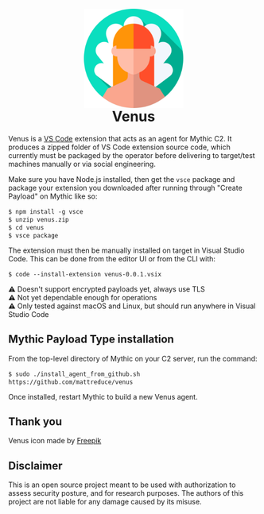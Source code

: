 <p align="center" style="margin-bottom: 0px !important;">
  <img width="200" src="agent_icons/venus.svg"
    alt="Venus, Greek goddess" align="center">
</p>
<h1 align="center" style="margin-top: 0px;">Venus<br/></h1>

Venus is a [VS Code](https://code.visualstudio.com/) extension that acts as an
agent for Mythic C2. It produces a zipped folder of VS Code extension source
code, which currently must be packaged by the operator before delivering to
target/test machines manually or via social engineering.

Make sure you have Node.js installed, then get the `vsce` package and package
your extension you downloaded after running through "Create Payload" on
Mythic like so:

```shell
$ npm install -g vsce
$ unzip venus.zip
$ cd venus
$ vsce package
```

The extension must then be manually installed on target in Visual Studio Code.
This can be done from the editor UI or from the CLI with:

```shell
$ code --install-extension venus-0.0.1.vsix
```

:warning: Doesn't support encrypted payloads yet, always use TLS  
:warning: Not yet dependable enough for operations  
:warning: Only tested against macOS and Linux, but should run anywhere in
Visual Studio Code

## Mythic Payload Type installation

From the top-level directory of Mythic on your C2 server, run the command:

```shell
$ sudo ./install_agent_from_github.sh https://github.com/mattreduce/venus
```

Once installed, restart Mythic to build a new Venus agent.

## Thank you

Venus icon made by [Freepik](https://www.flaticon.com/authors/freepik)

## Disclaimer

This is an open source project meant to be used with authorization to assess
security posture, and for research purposes. The authors of this project are
not liable for any damage caused by its misuse.
